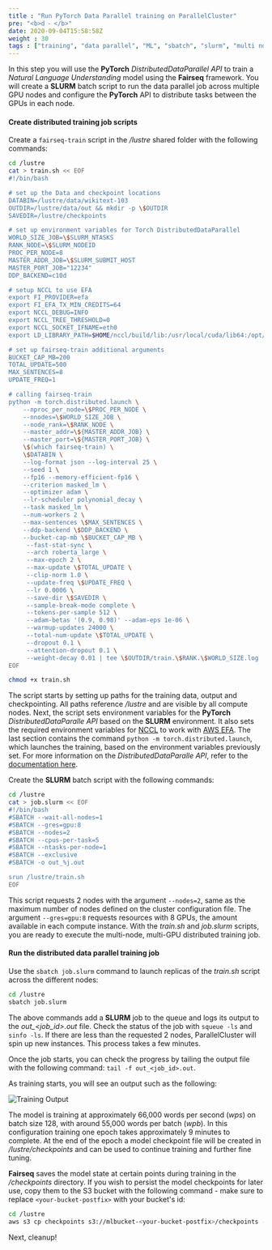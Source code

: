 ```yaml
---
title : "Run PyTorch Data Parallel training on ParallelCluster"
pre: "<b>d ⁃ </b>"
date: 2020-09-04T15:58:58Z
weight : 30
tags : ["training", "data parallel", "ML", "sbatch", "slurm", "multi node", "multi gpu"]
---
```


In this step you will use the **PyTorch** _DistributedDataParallel API_ to train a _Natural Language Understanding_ model using the **Fairseq** framework. You will create a **SLURM** batch script to run the data parallel job across multiple GPU nodes and configure the **PyTorch** API to distribute tasks between the GPUs in each node.

#### Create distributed training job scripts

Create a `fairseq-train` script in the _/lustre_ shared folder with the following commands:

```bash
cd /lustre
cat > train.sh << EOF
#!/bin/bash

# set up the Data and checkpoint locations
DATABIN=/lustre/data/wikitext-103
OUTDIR=/lustre/data/out && mkdir -p \$OUTDIR
SAVEDIR=/lustre/checkpoints

# set up environment variables for Torch DistributedDataParallel
WORLD_SIZE_JOB=\$SLURM_NTASKS
RANK_NODE=\$SLURM_NODEID
PROC_PER_NODE=8
MASTER_ADDR_JOB=\$SLURM_SUBMIT_HOST
MASTER_PORT_JOB="12234"
DDP_BACKEND=c10d

# setup NCCL to use EFA
export FI_PROVIDER=efa
export FI_EFA_TX_MIN_CREDITS=64
export NCCL_DEBUG=INFO
export NCCL_TREE_THRESHOLD=0
export NCCL_SOCKET_IFNAME=eth0
export LD_LIBRARY_PATH=$HOME/nccl/build/lib:/usr/local/cuda/lib64:/opt/amazon/efa/lib64:/opt/amazon/openmpi/lib64:\$LD_LIBRARY_PATH

# set up fairseq-train additional arguments
BUCKET_CAP_MB=200
TOTAL_UPDATE=500
MAX_SENTENCES=8
UPDATE_FREQ=1

# calling fairseq-train
python -m torch.distributed.launch \
    --nproc_per_node=\$PROC_PER_NODE \
    --nnodes=\$WORLD_SIZE_JOB \
    --node_rank=\$RANK_NODE \
    --master_addr=\${MASTER_ADDR_JOB} \
    --master_port=\${MASTER_PORT_JOB} \
    \$(which fairseq-train) \
    \$DATABIN \
    --log-format json --log-interval 25 \
    --seed 1 \
    --fp16 --memory-efficient-fp16 \
    --criterion masked_lm \
    --optimizer adam \
    --lr-scheduler polynomial_decay \
    --task masked_lm \
    --num-workers 2 \
    --max-sentences \$MAX_SENTENCES \
    --ddp-backend \$DDP_BACKEND \
    --bucket-cap-mb \$BUCKET_CAP_MB \
     --fast-stat-sync \
     --arch roberta_large \
     --max-epoch 2 \
     --max-update \$TOTAL_UPDATE \
     --clip-norm 1.0 \
     --update-freq \$UPDATE_FREQ \
     --lr 0.0006 \
     --save-dir \$SAVEDIR \
     --sample-break-mode complete \
     --tokens-per-sample 512 \
     --adam-betas '(0.9, 0.98)' --adam-eps 1e-06 \
     --warmup-updates 24000 \
     --total-num-update \$TOTAL_UPDATE \
     --dropout 0.1 \
     --attention-dropout 0.1 \
     --weight-decay 0.01 | tee \$OUTDIR/train.\$RANK.\$WORLD_SIZE.log
EOF

chmod +x train.sh
```

The script starts by setting up paths for the training data, output and checkpointing. All paths reference _/lustre_ and are visible by all compute nodes. Next, the script sets environment variables for the **PyTorch** _DistributedDataParalle API_ based on the **SLURM** environment. It also sets the required environment variables for [NCCL](https://developer.nvidia.com/nccl) to work with [AWS EFA](https://aws.amazon.com/hpc/efa/). The last section contains the command `python -m torch.distributed.launch`, which launches the training, based on the environment variables previously set. For more information on the _DistributedDataParalle API_, refer to the [documentation here](https://pytorch.org/tutorials/intermediate/ddp_tutorial.html).

Create the **SLURM** batch script with the following commands:

```bash
cd /lustre
cat > job.slurm << EOF
#!/bin/bash
#SBATCH --wait-all-nodes=1
#SBATCH --gres=gpu:8
#SBATCH --nodes=2
#SBATCH --cpus-per-task=5
#SBATCH --ntasks-per-node=1
#SBATCH --exclusive
#SBATCH -o out_%j.out

srun /lustre/train.sh
EOF
```
This script requests 2 nodes with the argument `--nodes=2`, same as the maximum number of nodes defined on the cluster configuration file. The argument `--gres=gpu:8` requests resources with 8 GPUs, the amount available in each compute instance.  With the _train.sh_ and _job.slurm_ scripts, you are ready to execute the multi-node, multi-GPU distributed training job.

#### Run the distributed data parallel training job

Use the `sbatch job.slurm` command to launch replicas of the _train.sh_ script across the different nodes:

```bash
cd /lustre
sbatch job.slurm
```
The above commands add a **SLURM** job to the queue and logs its output to the _out\_<job_id>.out_ file. Check the status of the job with `squeue -ls` and `sinfo -ls`. If there are less than the requested 2 nodes, ParallelCluster will spin up new instances. This process takes a few minutes.

Once the job starts, you can check the progress by tailing the output file with the following command: `tail -f out_<job_id>.out`.

As training starts, you will see an output such as the following:

![Training Output](/images/ml/training.png)

The model is training at approximately 66,000 words per second (_wps_) on batch size 128, with around 55,000 words per batch (_wpb_). In this configuration training one epoch takes approximately 9 minutes to complete. At the end of the epoch a model checkpoint file will be created in _/lustre/checkpoints_ and can be used to continue training and further fine tuning.

**Fairseq** saves the model state at certain points during training in the _/checkpoints_ directory. If you wish to persist the model checkpoints for later use, copy them to the S3 bucket with the following command - make sure to replace `<your-bucket-postfix>` with your bucket's id:

```bash
cd /lustre
aws s3 cp checkpoints s3://mlbucket-<your-bucket-postfix>/checkpoints --recursive
```

Next, cleanup!
